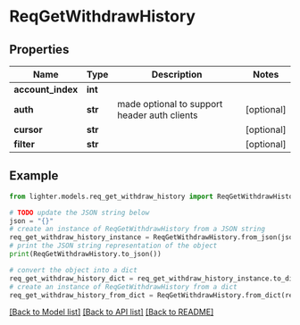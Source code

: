 # ReqGetWithdrawHistory


## Properties

Name | Type | Description | Notes
------------ | ------------- | ------------- | -------------
**account_index** | **int** |  | 
**auth** | **str** |  made optional to support header auth clients | [optional] 
**cursor** | **str** |  | [optional] 
**filter** | **str** |  | [optional] 

## Example

```python
from lighter.models.req_get_withdraw_history import ReqGetWithdrawHistory

# TODO update the JSON string below
json = "{}"
# create an instance of ReqGetWithdrawHistory from a JSON string
req_get_withdraw_history_instance = ReqGetWithdrawHistory.from_json(json)
# print the JSON string representation of the object
print(ReqGetWithdrawHistory.to_json())

# convert the object into a dict
req_get_withdraw_history_dict = req_get_withdraw_history_instance.to_dict()
# create an instance of ReqGetWithdrawHistory from a dict
req_get_withdraw_history_from_dict = ReqGetWithdrawHistory.from_dict(req_get_withdraw_history_dict)
```
[[Back to Model list]](../README.md#documentation-for-models) [[Back to API list]](../README.md#documentation-for-api-endpoints) [[Back to README]](../README.md)


